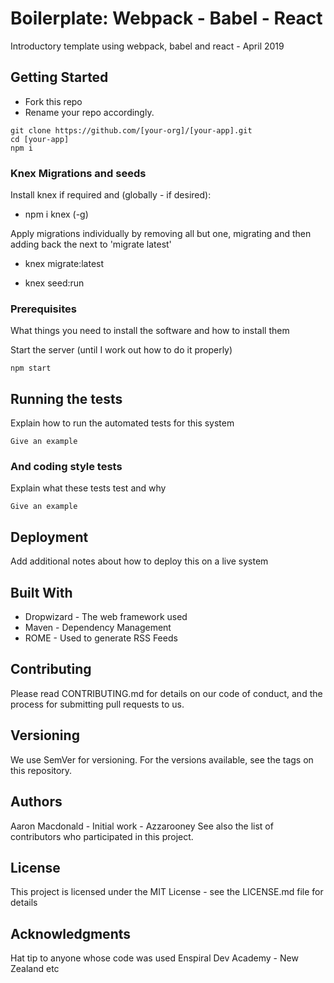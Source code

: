 # Boilerplate: Webpack - Babel - React
Introductory template using webpack, babel and react - April 2019

## Getting Started

* Fork this repo
* Rename your repo accordingly.

````
git clone https://github.com/[your-org]/[your-app].git
cd [your-app]
npm i
````
### Knex Migrations and seeds

Install knex if required and (globally - if desired):

* npm i knex (-g)

Apply migrations individually by removing all but one, migrating and then adding back the next to 'migrate latest'

* knex migrate:latest

* knex seed:run


### Prerequisites
What things you need to install the software and how to install them

Start the server (until I work out how to do it properly)
````
npm start
````

## Running the tests
Explain how to run the automated tests for this system

````
Give an example
````

### And coding style tests
Explain what these tests test and why

````
Give an example
````

## Deployment
Add additional notes about how to deploy this on a live system

## Built With
- Dropwizard - The web framework used
- Maven - Dependency Management
- ROME - Used to generate RSS Feeds

## Contributing
Please read CONTRIBUTING.md for details on our code of conduct, and the process for submitting pull requests to us.

## Versioning
We use SemVer for versioning. For the versions available, see the tags on this repository.

## Authors
Aaron Macdonald - Initial work - Azzarooney
See also the list of contributors who participated in this project.

## License
This project is licensed under the MIT License - see the LICENSE.md file for details

## Acknowledgments
Hat tip to anyone whose code was used
Enspiral Dev Academy - New Zealand
etc